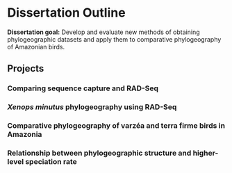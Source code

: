 Dissertation Outline
====================

**Dissertation goal:** Develop and evaluate new methods of obtaining phylogeographic datasets and apply them to comparative phylogeography of Amazonian birds.

Projects
---------------------

### Comparing sequence capture and RAD-Seq

### *Xenops minutus* phylogeography using RAD-Seq

### Comparative phylogeography of varzéa and terra firme birds in Amazonia

### Relationship between phylogeographic structure and higher-level speciation rate
